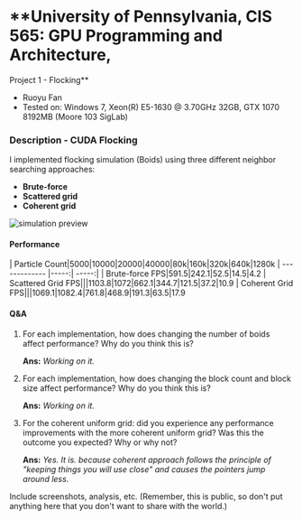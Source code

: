 # **University of Pennsylvania, CIS 565: GPU Programming and Architecture,
Project 1 - Flocking**

* Ruoyu Fan
* Tested on:  Windows 7, Xeon(R) E5-1630 @ 3.70GHz 32GB, GTX 1070 8192MB (Moore 103 SigLab)

### Description - CUDA Flocking

I implemented flocking simulation (Boids) using three different neighbor searching approaches: 
 * **Brute-force**
 * **Scattered grid**
 * **Coherent grid**

 ![simulation preview](/screenshots/flocking.gif)
 
#### Performance 
| Particle Count|5000|10000|20000|40000|80k|160k|320k|640k|1280k
| ------------- |-----:| -----:|
| Brute-force FPS|591.5|242.1|52.5|14.5|4.2
| Scattered Grid FPS|||1103.8|1072|662.1|344.7|121.5|37.2|10.9
| Coherent Grid  FPS|||1069.1|1082.4|761.8|468.9|191.3|63.5|17.9

#### Q&A
1. For each implementation, how does changing the number of boids affect performance? Why do you think this is?
    
	**Ans:** _Working on it._

2. For each implementation, how does changing the block count and block size affect performance? Why do you think this is?
    
	**Ans:** _Working on it._

3. For the coherent uniform grid: did you experience any performance improvements with the more coherent uniform grid? Was this the outcome you expected? Why or why not?
    
	**Ans:** _Yes. It is. because coherent approach follows the principle of "keeping things you will use close" and causes the pointers jump around less._

Include screenshots, analysis, etc. (Remember, this is public, so don't put
anything here that you don't want to share with the world.)
